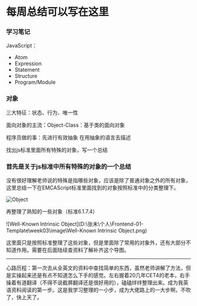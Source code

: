 # 每周总结可以写在这里

###  学习笔记

JavaScript：

- Atom
- Expression
- Statement
- Structure
- Program/Module





###  对象

三大特征：状态、行为、唯一性

面向对象的主流：Object-Class：基于类的面向对象

程序员做的事：先进行有效抽象  在用抽象的语言去描述

找出js标准里面所有特殊的对象，写一个总结



###  首先是关于js标准中所有特殊的对象的一个总结

没有很好理解老师说的特殊是指哪些对象，应该是除了普通对象之外的所有对象，这里总结一下在EMCAScript标准里面找到的对象按照标准中的分类整理下。

![Object](D:\张未\个人\Frontend-01-Template\week03\image\Object.png)

再整理了熟知的一些对象（标准6.1.7.4）

![Well-Known Intrinsic Object](D:\张未\个人\Frontend-01-Template\week03\image\Well-Known Intrinsic Object.png)

这里面只是按照标准整理了这些对象，但是里面除了常用的对象外，还有大部分不知道作用。需要在后面陆续查资料了解补齐这个导图。

------

​		心路历程：第一次去从全英文的资料中查找简单的东西，虽然老师讲解了方法，但是实操起来还是有点不知道怎么下手的感觉。左右握着20几年CET4的老本，右手操着有道翻译（不得不说截屏翻译还是很好用的），磕磕绊绊整理出来。成为我英语资料阅读的第一步。这是我学习整理的一小步，成为大佬路上的一大步啊，不吹了，快上天了。

